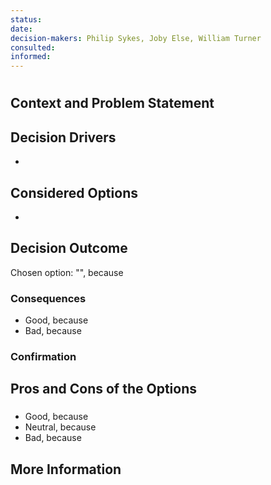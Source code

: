 ```yaml
---
status: 
date: 
decision-makers: Philip Sykes, Joby Else, William Turner
consulted: 
informed: 
---
```


# <!-- short title, representative of solved problem and found solution -->

## Context and Problem Statement

## Decision Drivers

* <!-- decision driver -->

## Considered Options

* <!-- option -->

## Decision Outcome

Chosen option: "", because

### Consequences

* Good, because
* Bad, because

### Confirmation

## Pros and Cons of the Options

### <!-- title of option -->

* Good, because
* Neutral, because
* Bad, because

## More Information
